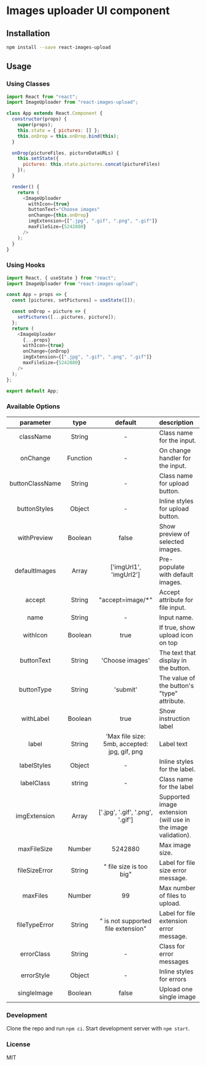 # Images uploader UI component

## Installation

```bash
npm install --save react-images-upload
```

## Usage
### Using Classes
```javascript
import React from "react";
import ImageUploader from "react-images-upload";

class App extends React.Component {
  constructor(props) {
    super(props);
    this.state = { pictures: [] };
    this.onDrop = this.onDrop.bind(this);
  }

  onDrop(pictureFiles, pictureDataURLs) {
    this.setState({
      pictures: this.state.pictures.concat(pictureFiles)
    });
  }

  render() {
    return (
      <ImageUploader
        withIcon={true}
        buttonText="Choose images"
        onChange={this.onDrop}
        imgExtension={[".jpg", ".gif", ".png", ".gif"]}
        maxFileSize={5242880}
      />
    );
  }
}
```
### Using Hooks
```javascript
import React, { useState } from "react";
import ImageUploader from "react-images-upload";

const App = props => {
  const [pictures, setPictures] = useState([]);

  const onDrop = picture => {
    setPictures([...pictures, picture]);
  };
  return (
    <ImageUploader
      {...props}
      withIcon={true}
      onChange={onDrop}
      imgExtension={[".jpg", ".gif", ".png", ".gif"]}
      maxFileSize={5242880}
    />
  );
};

export default App;
```
### Available Options

|    parameter    |   type   |              default               | description                                                   |
| :-------------: | :------: | :--------------------------------: | :------------------------------------------------------------ |
|    className    |  String  |                 -                  | Class name for the input.                                     |
|    onChange     | Function |                 -                  | On change handler for the input.                              |
| buttonClassName |  String  |                 -                  | Class name for upload button.                                 |
|  buttonStyles   |  Object  |                 -                  | Inline styles for upload button.                              |
|   withPreview   | Boolean  |               false                | Show preview of selected images.                              |
|  defaultImages  |  Array   |       ['imgUrl1', 'imgUrl2']       | Pre-populate with default images.                             |
|     accept      |  String  |         "accept=image/\*"          | Accept attribute for file input.                              |
|      name       |  String  |                 -                  | Input name.                                                   |
|    withIcon     | Boolean  |                true                | If true, show upload icon on top                              |
|   buttonText    |  String  |          'Choose images'           | The text that display in the button.                          |
|   buttonType    |  String  |              'submit'              | The value of the button's "type" attribute.                   |
|    withLabel    | Boolean  |                true                | Show instruction label                                        |
|      label      |  String  | 'Max file size: 5mb, accepted: jpg, gif, png |         Label text                                  |
|   labelStyles   |  Object  |                 -                  | Inline styles for the label.                                  |
|   labelClass    |  string  |                 -                  | Class name for the label                                      |
|  imgExtension   |  Array   |  ['.jpg', '.gif', '.png', '.gif']  | Supported image extension (will use in the image validation). |
|   maxFileSize   |  Number  |              5242880               | Max image size.                                               |
|  fileSizeError  |  String  |      " file size is too big"       | Label for file size error message.           
|   maxFiles      |  Number  |                 99                 | Max number of files to upload.                                |
|  fileTypeError  |  String  | " is not supported file extension" | Label for file extension error message.                       |
|   errorClass    |  String  |                 -                  | Class for error messages                                      |
|   errorStyle    |  Object  |                 -                  | Inline styles for errors                                      |
|   singleImage   | Boolean  |               false                | Upload one single image                                       |

### Development

Clone the repo and run `npm ci`. Start development server with `npm start`.

### License

MIT
